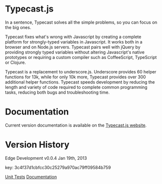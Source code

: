 Typecast.js
===========

In a sentence, Typecast solves all the simple problems, so you can focus on the big ones.

Typecast fixes what's wrong with Javascript by creating a complete platform for strongly-typed variables in Javascript. It works both in a browser and on Node.js servers. Typecast pairs well with jQuery by providing strongly typed variables without altering Javascript's native prototypes or requiring a custom compiler such as CoffeeScript, TypeScript or Clojure. 

Typecast is a replacement to underscore.js. Underscore provides 60 helper functions for 13k, while for only 10k more, Typecast provides over 300 additional helper functions. Typecast speeds development by reducing the length and variety of code required to complete common programming tasks, reducing both bugs and troubleshooting time.

Documentation
============

Current version documentation is available on the [Typecast.js website](http://typecastjs.org).

Version History
============

Edge Development v0.0.4
Jan 19th, 2013

key: 3c4f37d1cbfcc30c25279a970ac79ff09584b759

[Unit Tests](http://localhost:5000/test/3c4f37d1cbfcc30c25279a970ac79ff09584b759)
[Documentation](http://localhost:5000/docs/build/3c4f37d1cbfcc30c25279a970ac79ff09584b759)


